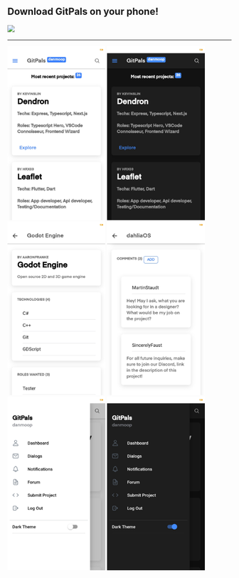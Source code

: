<h2>Download GitPals on your phone!</h2>

<a href="https://play.google.com/store/apps/details?id=com.danmoop.gitpals">
  <img width="200" src="https://play.google.com/intl/en_us/badges/static/images/badges/en_badge_web_generic.png">
</a>

<hr>

<img src="/images/1.jpg" width="220">
<img src="/images/2.jpg" width="220">
<img src="/images/3.jpg" width="220">
<img src="/images/4.jpg" width="220">
<img src="/images/5.jpg" width="220">
<img src="/images/6.jpg" width="220">
